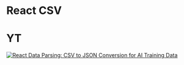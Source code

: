 # React CSV

# YT

[![React Data Parsing: CSV to JSON Conversion for AI Training Data](https://ytcards.demolab.com/?id=3Y9wgO2ePZQ&title=React+Data+Parsing%3A+CSV+to+JSON+Conversion+for+AI+Training+Data&lang=en&timestamp=1693074602&background_color=%230d1117&title_color=%23ffffff&stats_color=%23dedede&max_title_lines=1&width=250&border_radius=5 "React Data Parsing: CSV to JSON Conversion for AI Training Data")](https://www.youtube.com/watch?v=3Y9wgO2ePZQ)
